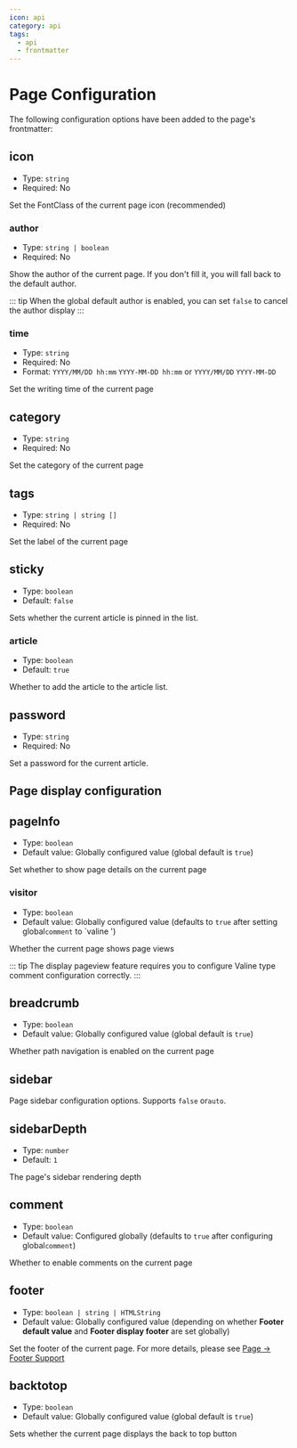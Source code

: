 ```yaml
---
icon: api
category: api
tags:
  - api
  - frontmatter
---
```


# Page Configuration

The following configuration options have been added to the page's frontmatter:

## icon

- Type: `string`
- Required: No

Set the FontClass of the current page icon (recommended)

### author

- Type: `string | boolean`
- Required: No

Show the author of the current page. If you don't fill it, you will fall back to the default author.

::: tip
When the global default author is enabled, you can set `false` to cancel the author display
:::

### time

- Type: `string`
- Required: No
- Format: `YYYY/MM/DD hh:mm` `YYYY-MM-DD hh:mm` or `YYYY/MM/DD` `YYYY-MM-DD`

Set the writing time of the current page

## category

- Type: `string`
- Required: No

Set the category of the current page

## tags

- Type: `string | string []`
- Required: No

Set the label of the current page

## sticky

- Type: `boolean`
- Default: `false`

Sets whether the current article is pinned in the list.

### article

- Type: `boolean`
- Default: `true`

Whether to add the article to the article list.

## password

- Type: `string`
- Required: No

Set a password for the current article.

## Page display configuration

## pageInfo

- Type: `boolean`
- Default value: Globally configured value (global default is `true`)

Set whether to show page details on the current page

### visitor

- Type: `boolean`
- Default value: Globally configured value (defaults to `true` after setting global`comment` to `valine ')

Whether the current page shows page views

::: tip
The display pageview feature requires you to configure Valine type comment configuration correctly.
:::

## breadcrumb

- Type: `boolean`
- Default value: Globally configured value (global default is `true`)

Whether path navigation is enabled on the current page

## sidebar

Page sidebar configuration options. Supports `false` or`auto`.

## sidebarDepth

- Type: `number`
- Default: `1`

The page's sidebar rendering depth

## comment

- Type: `boolean`
- Default value: Configured globally (defaults to `true` after configuring global`comment`)

Whether to enable comments on the current page

## footer

- Type: `boolean | string | HTMLString`
- Default value: Globally configured value (depending on whether **Footer default value** and **Footer display footer** are set globally)

Set the footer of the current page. For more details, please see [Page → Footer Support](../guide/layout/page.md#footer-support)

## backtotop

- Type: `boolean`
- Default value: Globally configured value (global default is `true`)

Sets whether the current page displays the back to top button
